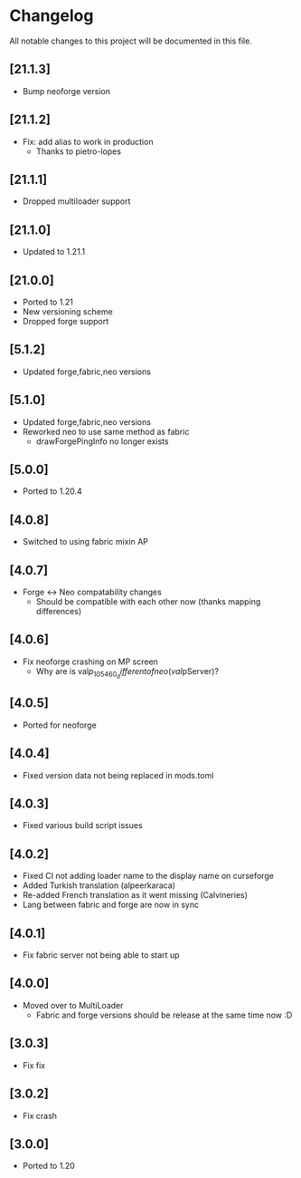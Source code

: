 # Changelog

All notable changes to this project will be documented in this file.

## [21.1.3]

- Bump neoforge version

## [21.1.2]

- Fix: add alias to work in production
  - Thanks to pietro-lopes

## [21.1.1]

- Dropped multiloader support

## [21.1.0]

- Updated to 1.21.1

## [21.0.0]

- Ported to 1.21
- New versioning scheme
- Dropped forge support

## [5.1.2]

- Updated forge,fabric,neo versions

## [5.1.0]

- Updated forge,fabric,neo versions
- Reworked neo to use same method as fabric
  - drawForgePingInfo no longer exists

## [5.0.0]

- Ported to 1.20.4

## [4.0.8]

- Switched to using fabric mixin AP

## [4.0.7]

- Forge <-> Neo compatability changes
  - Should be compatible with each other now (thanks mapping differences)

## [4.0.6]

- Fix neoforge crashing on MP screen
  - Why are is val$p_105460_ different of neo(val$pServer)?

## [4.0.5]

- Ported for neoforge

## [4.0.4]

- Fixed version data not being replaced in mods.toml

## [4.0.3]

- Fixed various build script issues

## [4.0.2]

- Fixed CI not adding loader name to the display name on curseforge
- Added Turkish translation (alpeerkaraca)
- Re-added French translation as it went missing (Calvineries)
- Lang between fabric and forge are now in sync

## [4.0.1]
- Fix fabric server not being able to start up

## [4.0.0]

- Moved over to MultiLoader
  - Fabric and forge versions should be release at the same time now :D

## [3.0.3]

- Fix fix

## [3.0.2]

- Fix crash

## [3.0.0]

- Ported to 1.20
